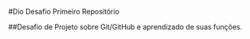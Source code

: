 #Dio Desafio Primeiro Repositório

##Desafio de Projeto sobre Git/GitHub e aprendizado de suas funções.
